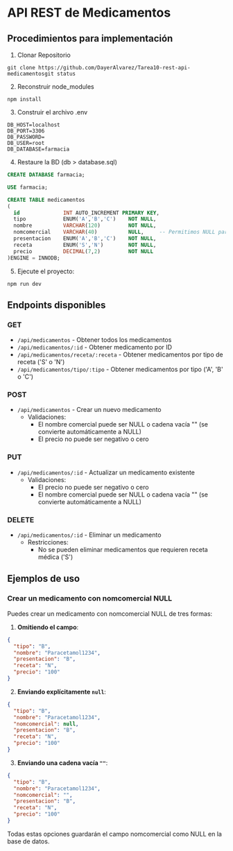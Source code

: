 # API REST de Medicamentos

## Procedimientos para implementación

1. Clonar Repositorio

```
git clone https://github.com/DayerAlvarez/Tarea10-rest-api-medicamentosgit status
```

2. Reconstruir node_modules

```
npm install
```

3. Construir el archivo .env

```
DB_HOST=localhost
DB_PORT=3306
DB_PASSWORD=
DB_USER=root
DB_DATABASE=farmacia
```

4. Restaure la BD (db > database.sql)

```sql
CREATE DATABASE farmacia;

USE farmacia;

CREATE TABLE medicamentos
(
  id              INT AUTO_INCREMENT PRIMARY KEY,
  tipo            ENUM('A','B','C')    NOT NULL,
  nombre          VARCHAR(120)         NOT NULL,
  nomcomercial    VARCHAR(40)          NULL,     -- Permitimos NULL para este campo
  presentacion    ENUM('A','B','C')    NOT NULL,
  receta          ENUM('S','N')        NOT NULL,
  precio          DECIMAL(7,2)         NOT NULL 
)ENGINE = INNODB;
```

5. Ejecute el proyecto:

```
npm run dev
```

## Endpoints disponibles

### GET

- `/api/medicamentos` - Obtener todos los medicamentos
- `/api/medicamentos/:id` - Obtener medicamento por ID
- `/api/medicamentos/receta/:receta` - Obtener medicamentos por tipo de receta ('S' o 'N')
- `/api/medicamentos/tipo/:tipo` - Obtener medicamentos por tipo ('A', 'B' o 'C')

### POST

- `/api/medicamentos` - Crear un nuevo medicamento
  - Validaciones:
    - El nombre comercial puede ser NULL o cadena vacía "" (se convierte automáticamente a NULL)
    - El precio no puede ser negativo o cero

### PUT

- `/api/medicamentos/:id` - Actualizar un medicamento existente
  - Validaciones:
    - El precio no puede ser negativo o cero
    - El nombre comercial puede ser NULL o cadena vacía "" (se convierte automáticamente a NULL)

### DELETE

- `/api/medicamentos/:id` - Eliminar un medicamento
  - Restricciones:
    - No se pueden eliminar medicamentos que requieren receta médica ('S')

## Ejemplos de uso

### Crear un medicamento con nomcomercial NULL

Puedes crear un medicamento con nomcomercial NULL de tres formas:

1. **Omitiendo el campo**:
```json
{
  "tipo": "B",
  "nombre": "Paracetamol1234",
  "presentacion": "B",
  "receta": "N",
  "precio": "100"
}
```

2. **Enviando explícitamente `null`**:
```json
{
  "tipo": "B",
  "nombre": "Paracetamol1234",
  "nomcomercial": null,
  "presentacion": "B",
  "receta": "N",
  "precio": "100"
}
```

3. **Enviando una cadena vacía `""`**:
```json
{
  "tipo": "B",
  "nombre": "Paracetamol1234",
  "nomcomercial": "",
  "presentacion": "B",
  "receta": "N",
  "precio": "100"
}
```

Todas estas opciones guardarán el campo nomcomercial como NULL en la base de datos.